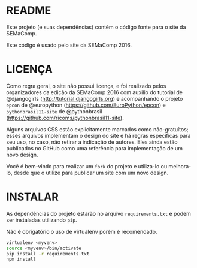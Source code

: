 README
======
Este projeto (e suas dependências) contém o código fonte para o site da SEMaComp.

Este código é usado pelo site da SEMaComp 2016.

LICENÇA
=======
Como regra geral, o site não possui licença, e foi realizado pelos organizadores da edição da SEMaComp 2016 com auxilio do tutorial de @djangogirls (http://tutorial.djangogirls.org) e acompanhando o projeto `epcon` de @europython (https://github.com/EuroPython/epcon) e `pythonbrasil11-site` de @pythonbrasil (https://github.com/ricoms/pythonbrasil11-site).

Alguns arquivos CSS estão explicitamente marcados como não-gratuítos; esses arquivos implementam o design do site e há regras específicas para seu uso, no caso, não retirar a indicação de autores. Eles ainda estão publicados no GitHub como uma referência para implementação de um novo design.

Você é bem-vindo para realizar um `fork` do projeto e utiliza-lo ou melhora-lo, desde que o utilize para publicar um site com um novo design.

INSTALAR
========

As dependências do projeto estarão no arquivo `requirements.txt` e podem ser instaladas utilizando `pip`.

Não é obrigatório o uso de virtualenv porém é recomendado.

```bash
virtualenv <myvenv>
source <myvenv>/bin/activate
pip install -r requirements.txt
npm install
```
